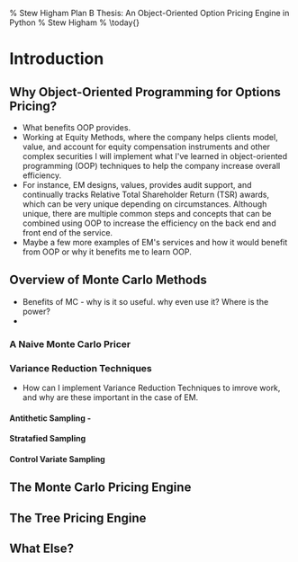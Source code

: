 % Stew Higham Plan B Thesis: An Object-Oriented Option Pricing Engine in Python
% Stew Higham
% \today{}

# Introduction


## Why Object-Oriented Programming for Options Pricing?

- What benefits OOP provides.
- Working at Equity Methods, where the company helps clients model, value, and account for equity compensation instruments and other complex securities I will implement what I've learned in object-oriented programming (OOP) techniques to help the company increase overall efficiency.
- For instance, EM designs, values, provides audit support, and continually tracks Relative Total Shareholder Return (TSR) awards, which can be very unique depending on circumstances.  Although unique, there are multiple common steps and concepts that can be combined using OOP to increase the efficiency on the back end and front end of the service.
- Maybe a few more examples of EM's services and how it would benefit from OOP or why it benefits me to learn OOP.

## Overview of Monte Carlo Methods

- Benefits of MC - why is it so useful.  why even use it?  Where is the power?
- 

### A Naive Monte Carlo Pricer



### Variance Reduction Techniques

- How can I implement Variance Reduction Techniques to imrove work, and why are these important in the case of EM.

#### Antithetic Sampling - 

#### Stratafied Sampling

#### Control Variate Sampling


## The Monte Carlo Pricing Engine


## The Tree Pricing Engine


## What Else?
